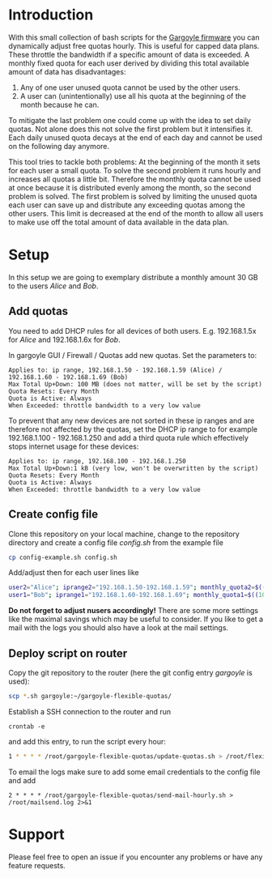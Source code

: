 # Introduction
With this small collection of bash scripts for the [Gargoyle
firmware](https://www.gargoyle-router.com/) you can dynamically adjust
free quotas hourly. This is useful for capped data plans. These throttle the 
bandwidth if a specific amount of data is exceeded.
A monthly fixed quota for each user derived by dividing this total available
amount of data has disadvantages:
1. Any of one user unused quota cannot be used by the other users.
2. A user can (unintentionally) use all his quota at the beginning of the month
because he can.

To mitigate the last problem one could come up with the idea to set daily quotas.
Not alone does this not solve the first problem but it intensifies it. Each daily
unused quota decays at the end of each day and cannot be used on the following day
anymore.

This tool tries to tackle both problems:
At the beginning of the month it sets for each user a small quota.
To solve the second problem it runs hourly and increases all quotas a
little bit. Therefore the monthly quota cannot be used at once because it 
is distributed evenly among the month, so the second problem is solved.
The first problem is solved by limiting the unused quota each user can save up
and distribute any exceeding quotas among the other users. 
This limit is decreased at the end of the month to allow all users to make use 
off the total amount of data available in the data plan.

# Setup
In this setup we are going to exemplary distribute a monthly amount 30 GB to
the users *Alice* and *Bob*.
## Add quotas
You need to add DHCP rules for all devices of both users. E.g.
192.168.1.5x for *Alice* and 192.168.1.6x for *Bob*.

In gargoyle GUI / Firewall / Quotas add new quotas. Set the parameters to:
```
Applies to: ip range, 192.168.1.50 - 192.168.1.59 (Alice) / 192.168.1.60 - 192.168.1.69 (Bob)
Max Total Up+Down: 100 MB (does not matter, will be set by the script)
Quota Resets: Every Month
Quota is Active: Always
When Exceeded: throttle bandwidth to a very low value
```

To prevent that any new devices are not sorted in these ip ranges and are therefore
not affected by the quotas, set the DHCP ip range to for example
192.168.1.100 - 192.168.1.250
and add a third quota rule which effectively stops internet usage for these devices:
```
Applies to: ip range, 192.168.100 - 192.168.1.250
Max Total Up+Down:1 kB (very low, won't be overwritten by the script)
Quota Resets: Every Month
Quota is Active: Always
When Exceeded: throttle bandwidth to a very low value
```

## Create config file
Clone this repository on your local machine, change to the repository
directory and create a config file *config.sh* from the example file
```bash
cp config-example.sh config.sh
```
Add/adjust then for each user lines like
```bash
user2="Alice"; iprange2="192.168.1.50-192.168.1.59"; monthly_quota2=$((20*gigabye))
user1="Bob"; iprange1="192.168.1.60-192.168.1.69"; monthly_quota1=$((10*gigabye))
```
**Do not forget to adjust nusers accordingly!**
There are some more settings like the maximal savings which may be useful to consider.
If you like to get a mail with the logs you should also have a look at the mail settings.

## Deploy script on router
Copy the git repository to the router (here the git config entry *gargoyle* is used):
```bash
scp *.sh gargoyle:~/gargoyle-flexible-quotas/
```
Establish a SSH connection to the router and run
```
crontab -e
```
and add this entry, to run the script every hour:
```bash
1 * * * * /root/gargoyle-flexible-quotas/update-quotas.sh > /root/flexible-quotas-hourly.log 2>&1
```
To email the logs make sure to add some email credentials to the config file and add
```
2 * * * * /root/gargoyle-flexible-quotas/send-mail-hourly.sh > /root/mailsend.log 2>&1
```

# Support
Please feel free to open an issue if you encounter any problems or have any feature requests.
